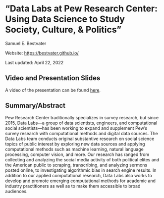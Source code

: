 # “Data Labs at Pew Research Center: Using Data Science to Study Society, Culture, & Politics”

Samuel E. Bestvater

Website: https://bestvater.github.io/

Last updated: April 22, 2022

## Video and Presentation Slides

A video of the presentation can be found [here]().

## Summary/Abstract

Pew Research Center traditionally specializes in survey research, but since 2015, Data Labs—a group of data scientists, engineers, and computational social scientists—has been working to expand and supplement Pew’s survey research with computational methods and digital data sources. The Data Labs team conducts original substantive research on social science topics of public interest by exploring new data sources and applying computational methods such as machine learning, natural language processing, computer vision, and more. Our research has ranged from collecting and analyzing the social media activity of both political elites and the American public to scraping, transcribing, and analyzing sermons posted online, to investigating algorithmic bias in search engine results. In addition to our applied computational research, Data Labs also works to develop and promote emerging computational methods for academic and industry practitioners as well as to make them accessible to broad audiences.
